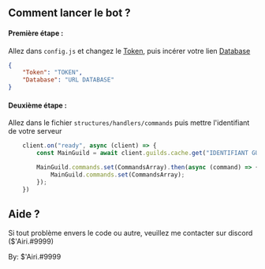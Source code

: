## Comment lancer le bot ?

#### Première étape :

Allez dans `config.js` et changez le [Token](https://discord.com/developers), puis incérer votre lien [Database](https://www.mongodb.com/atlas)
```json
{
    "Token": "TOKEN",
    "Database": "URL DATABASE"
}
```

#### Deuxième étape :

Allez dans le fichier `structures/handlers/commands` puis mettre l'identifiant de votre serveur

```js
    client.on("ready", async (client) => {
        const MainGuild = await client.guilds.cache.get("IDENTIFIANT GUILD");

        MainGuild.commands.set(CommandsArray).then(async (command) => {
            MainGuild.commands.set(CommandsArray);
        });
    })
```

## Aide ?

Si tout problème envers le code ou autre, veuillez me contacter sur discord ($'Airi.#9999)

By: $'Airi.#9999
